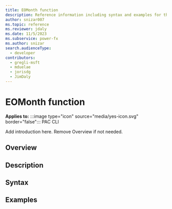 ```yaml
---
title: EOMonth function
description: Reference information including syntax and examples for the EOMonth function.
author: snizar007
ms.topic: reference
ms.reviewer: jdaly
ms.date: 11/5/2023
ms.subservice: power-fx
ms.author: snizar
search.audienceType:
  - developer
contributors:
  - gregli-msft
  - mduelae
  - jorisdg
  - JimDaly
---
```

# EOMonth function

**Applies to:** :::image type="icon" source="media/yes-icon.svg" border="false"::: PAC CLI

Add introduction here. Remove Overview if not needed.

## Overview

## Description

## Syntax

## Examples